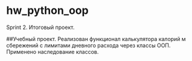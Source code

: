 # hw_python_oop
Sprint 2. Итоговый проект.

##Учебный проект.
Реализован функционал калькулятора калорий м сбережений с лимитами дневного расхода через классы ООП.
Применено наследование классов.
